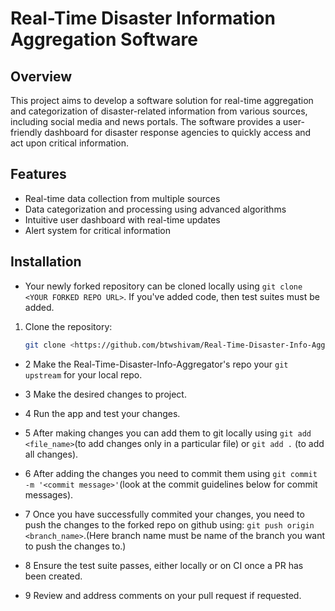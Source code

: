 # Real-Time Disaster Information Aggregation Software

## Overview
This project aims to develop a software solution for real-time aggregation and categorization of disaster-related information from various sources, including social media and news portals. The software provides a user-friendly dashboard for disaster response agencies to quickly access and act upon critical information.

## Features
- Real-time data collection from multiple sources
- Data categorization and processing using advanced algorithms
- Intuitive user dashboard with real-time updates
- Alert system for critical information

## Installation
- Your newly forked repository can be cloned locally using `git clone <YOUR FORKED REPO URL>`.
If you've added code, then test suites must be added.
1. Clone the repository:
   ```bash
   git clone <https://github.com/btwshivam/Real-Time-Disaster-Info-Aggregator.git>

- 2  Make the Real-Time-Disaster-Info-Aggregator's repo your `git upstream` for your local repo.

- 3 Make the desired changes to project.

- 4 Run the app and test your changes.

- 5 After making changes you can add them to git locally using `git add <file_name>`(to add changes only in a particular file) or `git add .` (to add all changes).

- 6 After adding the changes you need to commit them using `git commit -m '<commit message>'`(look at the commit guidelines below for commit messages).

- 7 Once you have successfully commited your changes, you need to push the changes to the forked repo on github using: `git push origin <branch_name>`.(Here branch name must be name of the branch you want to push the changes to.)

- 8 Ensure the test suite passes, either locally or on CI once a PR has been created.

- 9 Review and address comments on your pull request if requested.

